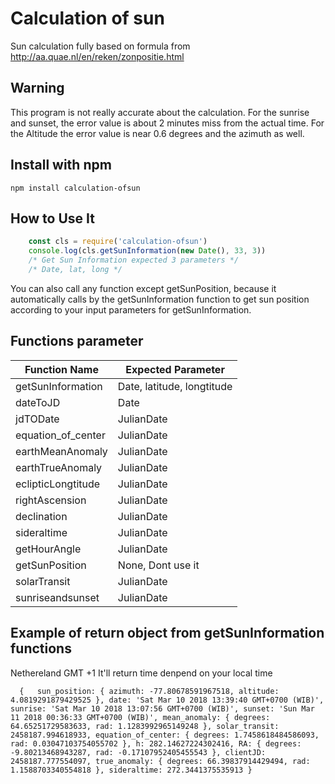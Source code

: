 # Calculation of sun
Sun calculation fully based on formula from http://aa.quae.nl/en/reken/zonpositie.html

## Warning
This program is not really accurate about the calculation. For the sunrise and sunset, the error value is about 2 minutes miss from the actual time. For the Altitude the error value is near 0.6 degrees and the azimuth as well.

## Install with npm
`
npm install calculation-ofsun
`
## How to Use It
```javascript
    const cls = require('calculation-ofsun')
    console.log(cls.getSunInformation(new Date(), 33, 3))
    /* Get Sun Information expected 3 parameters */
    /* Date, lat, long */
```
You can also call any function except getSunPosition, because it automatically calls by the
getSunInformation function to get sun position according to your input parameters for getSunInformation.

## Functions parameter
Function Name | Expected Parameter
------------- | ------------------
getSunInformation | Date, latitude, longtitude
dateToJD | Date
jdTODate | JulianDate
equation_of_center | JulianDate
earthMeanAnomaly | JulianDate
earthTrueAnomaly | JulianDate
eclipticLongtitude | JulianDate
rightAscension | JulianDate
declination | JulianDate
sideraltime | JulianDate
getHourAngle | JulianDate
getSunPosition | None, Dont use it
solarTransit | JulianDate
sunriseandsunset | JulianDate

## Example of return object from getSunInformation functions
Nethereland GMT +1
It'll return time denpend on your local time

`   {   sun_position: { azimuth: -77.80678591967518, altitude: 4.0819291879429525 },
        date: 'Sat Mar 10 2018 13:39:40 GMT+0700 (WIB)', 
        sunrise: 'Sat Mar 10 2018 13:07:56 GMT+0700 (WIB)',
        sunset: 'Sun Mar 11 2018 00:36:33 GMT+0700 (WIB)',
        mean_anomaly: { degrees: 64.65251729583633, rad: 1.1283992965149248 },
        solar_transit: 2458187.994618933,
        equation_of_center: { degrees: 1.7458618484586093, rad: 0.03047103754055702 },
        h: 282.14627224302416,
        RA: { degrees: -9.80213468943287, rad: -0.17107952405455543 },
        clientJD: 2458187.777554097,
        true_anomaly: { degrees: 66.39837914429494, rad: 1.1588703340554818 },
        sideraltime: 272.3441375535913 }
`



